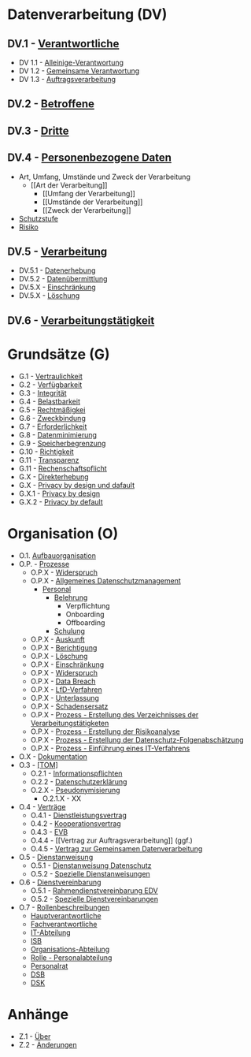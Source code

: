 # Datenverarbeitung (DV)

## DV.1 - [Verantwortliche](Datenverarbeitung/Verantwortliche.md)

- DV 1.1 - [Alleinige-Verantwortung](Datenverarbeitung/Alleinige-Verantwortung.md)
- DV 1.2 - [Gemeinsame Verantwortung](Datenverarbeitung/Gemeinsame-Verantwortung.md)
- DV 1.3 - [Auftragsverarbeitung](Datenverarbeitung/Auftragsverarbeitung.md)

## DV.2 - [Betroffene](Datenverarbeitung/Betroffene.md)

## DV.3 - [Dritte](Datenverarbeitung/Dritte.md)

## DV.4 - [Personenbezogene Daten](Datenverarbeitung/Personenbezogene-Daten.md)

- Art, Umfang, Umstände und Zweck der Verarbeitung 
  - \[\[Art der Verarbeitung\]\] 
    - \[\[Umfang der Verarbeitung\]\]
    - \[\[Umstände der Verarbeitung\]\]
    - \[\[Zweck der Verarbeitung\]\]
- [Schutzstufe](Datenverarbeitung/Schutzstufe.md)
- [Risiko](Datenverarbeitung/Risiko.md)

## DV.5 - [Verarbeitung](Datenverarbeitung/Verarbeitung.md)

- DV.5.1 - [Datenerhebung](Datenverarbeitung/Erhebung.md)
- DV.5.2 - [Datenübermittlung](Datenverarbeitung/Uebermittlung.md)
- DV.5.X - [Einschränkung](Datenverarbeitung/Einschraenkung.md)
- DV.5.X - [Löschung](Datenverarbeitung/Loeschung.md)

## DV.6 - [Verarbeitungstätigkeit](Datenverarbeitung/Verarbeitungstaetigkeit.md)



# Grundsätze (G)

- G.1 - [Vertraulichkeit](Grundsaetze-Datenverarbeitung/Vertraulichkeit.md) 
- G.2 - [Verfügbarkeit](Grundsaetze-Datenverarbeitung/Verfuegbarkeit.md) 
- G.3 - [Integrität](Grundsaetze-Datenverarbeitung/Integritaet.md) 
- G.4 - [Belastbarkeit](Grundsaetze-Datenverarbeitung/Belastbarkeit.md) 
- G.5 - [Rechtmäßigkei](Grundsaetze-Datenverarbeitung/Rechtmaessigkeit.md) 
- G.6 - [Zweckbindung](Grundsaetze-Datenverarbeitung/Zweckbindung.md) 
- G.7 - [Erforderlichkeit](Grundsaetze-Datenverarbeitung/Erforderlichkeit.md) 
- G.8 - [Datenminimierung](Grundsaetze-Datenverarbeitung/Datenminimierung.md) 
- G.9 - [Speicherbegrenzung](Grundsaetze-Datenverarbeitung/Speicherbegrenzung.md) 
- G.10 - [Richtigkeit](Grundsaetze-Datenverarbeitung/Richtigkeit.md) 
- G.11 - [Transparenz](Grundsaetze-Datenverarbeitung/Transparenz.md) 
- G.11 - [Rechenschaftspflicht](Grundsaetze-Datenverarbeitung/Rechenschaftspflicht.md) 
- G.X - [Direkterhebung](Grundsaetze-Datenverarbeitung/Direkterhebung.md) 
- G.X - [Privacy by design und dafault](Grundsaetze-Datenverarbeitung/Privacybydesignanddefault/index.de) 
- G.X.1 - [Privacy by design](Grundsaetze-Datenverarbeitung/Privacybydesign.md)
- G.X.2 - [Privacy by default](Grundsaetze-Datenverarbeitung/Privacybydefault.md)

# Organisation (O)

- O.1. [Aufbauorganisation](Organisation/Aufbauorganiation.md) 
- O.P. - [Prozesse](Organisation/Prozesse.md) 
  - O.P.X - [Widerspruch](Organisation/Prozess-Widerspruch.md)
  - O.P.X - [Allgemeines Datenschutzmanagement](allgemeines-datenschutzmanagement/index.de) 
    - [Personal](Organisation/Prozess-Personalmanagement.md) 
      - [Belehrung](Organisation/Prozess-Belehrung.md) 
        - Verpflichtung
        - Onboarding
        - Offboarding
      - [Schulung](Organisation/Prozess-Schulung.md)
  - O.P.X - [Auskunft](Organisation/Prozess-Auskunft.md)
  - O.P.X - [Berichtigung](Organisation/Prozess-Berichtigung.md)
  - O.P.X - [Löschung](Organisation/Prozess-Loeschung.md)
  - O.P.X - [Einschränkung](Organisation/Prozess-Einschraenkung.md)
  - O.P.X - [Widerspruch](Organisation/Prozess-Widerspruch.md)
  - O.P.X - [Data Breach](Organisation/Prozess-Data-Breach.md)
  - O.P.X - [LfD-Verfahren](Organisation/Prozess-LfD-Verfahren.md)
  - O.P.X - [Unterlassung](Organisation/Prozess-Unterlassung.md)
  - O.P.X - [Schadensersatz](Organisation/Prozess-Schadensersatz.md)
  - O.P.X - [Prozess - Erstellung des Verzeichnisses der Verarbeitungstätigketen](Organisation/Prozess-VVT-Erstellung.md)
  - O.P.X - [Prozess - Erstellung der Risikoanalyse](Organisation/Prozess-Risikoanalyse.md)
  - O.P.X - [Prozess - Erstellung der Datenschutz-Folgenabschätzung](Organisation/Prozess-DSFA.md)
  - O.P.X - [Prozess - Einführung eines IT-Verfahrens](Organisation/Prozess-Einfuehrung-IT-Verfahren.md)
- O.X - [Dokumentation](Organisation/Dokumentation.md) 
- O.3 - [[TOM]](Organisation/Prozess-TOM.md) 
  - O.2.1 - [Informationspflichten](Organisation/Informationspflichten.md)
  - O.2.2 - [Datenschutzerklärung](Organisation/Datenschutzerklaerung.md)
  - O.2.X - [Pseudonymisierung](Organisation/Pseudonymisierung.md) 
    - O.2.1.X - XX
- O.4 - [Verträge](Organisation/Vertraege.md) 
  - O.4.1 - [Dienstleistungsvertrag](Organisation/Dienstleistungsvertrag.md)
  - 0.4.2 - [Kooperationsvertrag](Organisation/Kooperationsvertrag.md)
  - 0.4.3 - [EVB](Organisation/EVB-IT.md)
  - O.4.4 - \[\[Vertrag zur Auftragsverarbeitung\]\] (ggf.)
  - O.4.5 - [Vertrag zur Gemeinsamen Datenverarbeitung](Organisation/Vertrag-Gemeinsame-Verantwortung.md)
- O.5 - [Dienstanweisung](Organisation/Dienstanweisung.md) 
  - O.5.1 - [Dienstanweisung Datenschutz](Organisation/Dienstanweisung-Datenschutz.md)
  - O.5.2 - [Spezielle Dienstanweisungen](Organisation/Spezielle-Dienstanweisungen.md)
- O.6 - [Dienstvereinbarung](Organisation/Dienstvereinbarungen.md) 
  - O.5.1 - [Rahmendienstvereinbarung EDV](Organisation/Rahmendienstvereinbarung-EDV.md)
  - O.5.2 - [Spezielle Dienstvereinbarungen](Organisation/Spezielle-Dienstvereinbarungen.md)
- O.7 - [Rollenbeschreibungen](Organisation/Rollenbeschreibungen.md) 
  - [Hauptverantwortliche](Organisation/Rolle-Hauptverantwortliche.md)
  - [Fachverantwortliche](Organisation/Rolle-Fachverantwortliche.md)
  - [IT-Abteilung](Organisation/Rolle-IT-Abteilung.md)
  - [ISB](Organisation/Rolle-ISB.md)
  - [Organisations-Abteilung](Organisation/Rolle-Organisationsabteilung.md)
  - [Rolle - Personalabteilung](Organisation/Rolle-Personalabteilung.md)
  - [Personalrat](Organisation/Rolle-Personalrat.md)
  - [DSB](Organisation/Rolle-DSB.md)
  - [DSK](Organisation/Rolle-DSK.md)

# Anhänge

- Z.1 - [Über](Anhaenge/Ueber.md) 
- Z.2 - [Änderungen](Anhaenge/Aenderungen.md) 